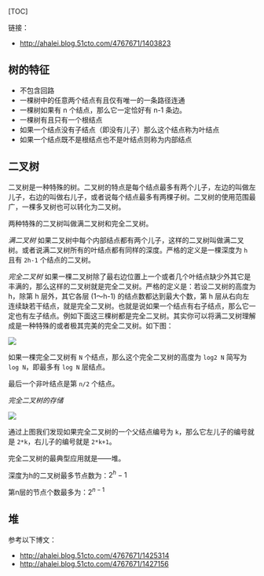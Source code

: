 [TOC]

链接：
- http://ahalei.blog.51cto.com/4767671/1403823



## 树的特征

- 不包含回路
- 一棵树中的任意两个结点有且仅有唯一的一条路径连通
- 一棵树如果有 n 个结点，那么它一定恰好有 n-1 条边。
- 一棵树有且只有一个根结点
- 如果一个结点没有子结点（即没有儿子）那么这个结点称为叶结点
- 如果一个结点既不是根结点也不是叶结点则称为内部结点


## 二叉树

二叉树是一种特殊的树。二叉树的特点是每个结点最多有两个儿子，左边的叫做左儿子，右边的叫做右儿子，或者说每个结点最多有两棵子树。二叉树的使用范围最广，一棵多叉树也可以转化为二叉树。

两种特殊的二叉树叫做满二叉树和完全二叉树。


*满二叉树*
如果二叉树中每个内部结点都有两个儿子，这样的二叉树叫做满二叉树。或者说满二叉树所有的叶结点都有同样的深度。严格的定义是一棵深度为 `h` 且有 `2h-1` 个结点的二叉树。


*完全二叉树*
如果一棵二叉树除了最右边位置上一个或者几个叶结点缺少外其它是丰满的，那么这样的二叉树就是完全二叉树。严格的定义是：若设二叉树的高度为 h，除第 h 层外，其它各层 (1～h-1) 的结点数都达到最大个数，第 h 层从右向左连续缺若干结点，就是完全二叉树。也就是说如果一个结点有右子结点，那么它一定也有左子结点。例如下面这三棵树都是完全二叉树。其实你可以将满二叉树理解成是一种特殊的或者极其完美的完全二叉树。如下图：

![](http://o85fa3d0v.bkt.clouddn.com/github/%E5%AE%8C%E5%85%A8%E4%BA%8C%E5%8F%89%E6%A0%91.png)

如果一棵完全二叉树有 `N` 个结点，那么这个完全二叉树的高度为 `log2 N` 简写为 `log N`，即最多有 `log N` 层结点。

最后一个非叶结点是第 `n/2` 个结点。


*完全二叉树的存储*

![](http://www.ahalei.com/data/attachment/forum/201405/20/110106m7do38qdzoiuisoq.jpg)

通过上图我们发现如果完全二叉树的一个父结点编号为 `k`，那么它左儿子的编号就是 `2*k`，右儿子的编号就是 `2*k+1`。

完全二叉树的最典型应用就是——堆。

深度为h的二叉树最多节点数为：$2^h - 1$

第n层的节点个数最多为：$2^{n-1}$

## 堆

参考以下博文：

- http://ahalei.blog.51cto.com/4767671/1425314
- http://ahalei.blog.51cto.com/4767671/1427156
